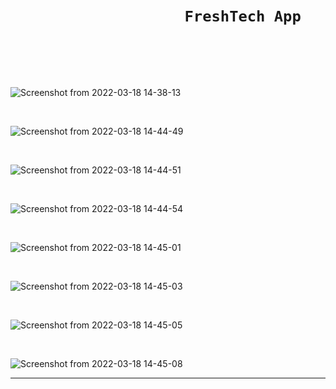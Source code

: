 # &nbsp;&nbsp;&nbsp;&nbsp;&nbsp;&nbsp;&nbsp;&nbsp;&nbsp;&nbsp;&nbsp;&nbsp;&nbsp;&nbsp;&nbsp;&nbsp;&nbsp;&nbsp;&nbsp;&nbsp;&nbsp;&nbsp;&nbsp;&nbsp;&nbsp;&nbsp;&nbsp;&nbsp;&nbsp;&nbsp;&nbsp;&nbsp;&nbsp;&nbsp;&nbsp;&nbsp;&nbsp;&nbsp;&nbsp;&nbsp;&nbsp;&nbsp;```FreshTech App```

<br><br>

<br>


![Screenshot from 2022-03-18 14-38-13](https://user-images.githubusercontent.com/93571047/158973952-93892cec-04c2-42d8-93be-03795a819509.png)

<br>


![Screenshot from 2022-03-18 14-44-49](https://user-images.githubusercontent.com/93571047/158974730-e76580b0-ac30-43cf-8f98-a2bca83d29b0.png)

<br>


![Screenshot from 2022-03-18 14-44-51](https://user-images.githubusercontent.com/93571047/158974758-656184a6-69e8-4e2b-a79e-c58ba93eda50.png)

<br>


![Screenshot from 2022-03-18 14-44-54](https://user-images.githubusercontent.com/93571047/158974773-4e50e597-a4a6-46d0-8fa2-9637a9d81e38.png)

<br>


![Screenshot from 2022-03-18 14-45-01](https://user-images.githubusercontent.com/93571047/158974790-62e2565e-bfc4-460c-a6bc-b3674d592b37.png)

<br>


![Screenshot from 2022-03-18 14-45-03](https://user-images.githubusercontent.com/93571047/158974813-429b2fe7-0892-4150-8ee6-eba54a305ddf.png)

<br>


![Screenshot from 2022-03-18 14-45-05](https://user-images.githubusercontent.com/93571047/158974824-6069b821-2665-45fb-88d9-e41d116d2422.png)

<br>


![Screenshot from 2022-03-18 14-45-08](https://user-images.githubusercontent.com/93571047/158974841-5b19050a-e179-4a40-a2fe-63d4354bf17b.png)

<hr>



